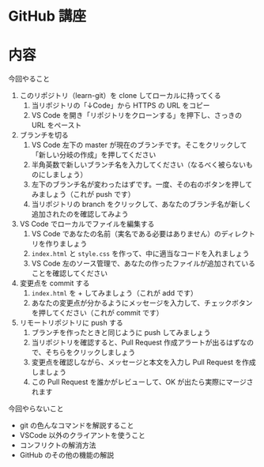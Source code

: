 # GitHub 講座

# 内容

今回やること

1. このリポジトリ（learn-git）を clone してローカルに持ってくる
   1. 当リポジトリの「↓Code」から HTTPS の URL をコピー
   1. VS Code を開き「リポジトリをクローンする」を押下し、さっきの URL をペースト
1. ブランチを切る
   1. VS Code 左下の master が現在のブランチです。そこをクリックして「新しい分岐の作成」を押してください
   1. 半角英数で新しいブランチ名を入力してください（なるべく被らないものにしましょう）
   1. 左下のブランチ名が変わったはずです。一度、その右のボタンを押してみましょう（これが push です）
   1. 当リポジトリの branch をクリックして、あなたのブランチ名が新しく追加されたのを確認してみよう
1. VS Code でローカルでファイルを編集する
   1. VS Code であなたの名前（実名である必要はありません）のディレクトリを作りましょう
   1. `index.html` と `style.css` を作って、中に適当なコードを入れましょう
   1. VS Code 左のソース管理で、あなたの作ったファイルが追加されていることを確認してください
1. 変更点を commit する
   1. `index.html` を + してみましょう（これが add です）
   1. あなたの変更点が分かるようにメッセージを入力して、チェックボタンを押してください（これが commit です）
1. リモートリポジトリに push する
   1. ブランチを作ったときと同じように push してみましょう
   1. 当リポジトリを確認すると、Pull Request 作成アラートが出るはずなので、そちらをクリックしましょう
   1. 変更点を確認しながら、メッセージと本文を入力し Pull Request を作成しましょう
   1. この Pull Request を誰かがレビューして、OK が出たら実際にマージされます

今回やらないこと

- git の色んなコマンドを解説すること
- VSCode 以外のクライアントを使うこと
- コンフリクトの解消方法
- GitHub のその他の機能の解説
